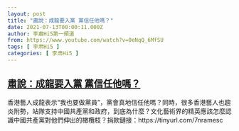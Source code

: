 ```yaml
---
layout: post
title: "肅說：成龍要入黨 黨信任他嗎？"
date: 2021-07-13T00:00:11.000Z
author: 李肅Hi5第一頻道
from: https://www.youtube.com/watch?v=0eNqQ_6MfSU
tags: [ 李肃Hi5 ]
categories: [ 李肃Hi5 ]
---
```

<!--1626134411000-->
[肅說：成龍要入黨 黨信任他嗎？](https://www.youtube.com/watch?v=0eNqQ_6MfSU)
------

<div>
香港藝人成龍表示“我也要做黨員”，黨會真地信任他嗎？同時，很多香港藝人也趨炎附勢，站隊支持中國共產黨和政府，到底為什麼？文化藝術界的精英應該怎麼認識中國共產黨對他們伸出的橄欖枝？捐款鏈接：https://tinyurl.com/7nramesc
</div>
